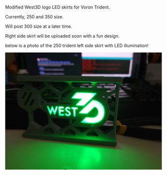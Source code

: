 Modified West3D logo LED skirts for Voron Trident.

Currently, 250 and 350 size.  

Will post 300 size at a later time.

Right side skirt will be uploaded soon with a fun design.

below is a photo of the 250 trident left side skirt with LED illumination!

![250 Skirt B LED](https://github.com/oogoom/Voron-Skirt-Mods/blob/main/West3D/Trident/250TridentLed.jpg)
